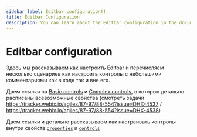 ```yaml
---
sidebar_label: Editbar сonfiguration!!
title: Editbar Configuration
description: You can learn about the Editbar configuration in the documentation of the DHTMLX JavaScript Diagram library. Browse developer guides and API reference, try out code examples and live demos, and download a free 30-day evaluation version of DHTMLX Diagram.
---
```


# Editbar configuration

Здесь мы рассказываем как настроить Editbar и перечисляем несколько сценариев как настроить контролы с небольшими комментариями как в коде так и вне его.

Даем ссылки на [Basic controls](guides/diagram_editor/editbar/basic_controls.md) и [Complex controls](guides/diagram_editor/editbar/basic_controls.md), в которых детально расписаны всевозможные свойства (смотреть задачи https://tracker.webix.io/agiles/87-97/88-554?issue=DHX-4537  /  https://tracker.webix.io/agiles/87-97/88-554?issue=DHX-4538)

Даем ссылки и детально рассказываем как настраивать контролы внутри свойств [`properties`](api/diagram_editor/editbar/config/properties_property.md) и [`controls`](api/diagram_editor/editbar/config/controlss_property.md)
